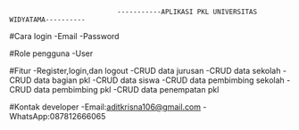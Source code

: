                               -----------APLIKASI PKL UNIVERSITAS WIDYATAMA----------



#Cara login 
-Email
-Password

#Role pengguna
-User 

#Fitur
-Register,login,dan logout
-CRUD data jurusan
-CRUD data sekolah
-CRUD data bagian pkl
-CRUD data siswa
-CRUD data pembimbing sekolah
-CRUD data pembimbing pkl
-CRUD data penempatan pkl

#Kontak developer
-Email:aditkrisna106@gmail.com
-WhatsApp:087812666065